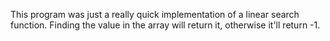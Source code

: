 This program was just a really quick implementation of a linear search function. Finding the value in the array will return it, otherwise it'll return -1.
